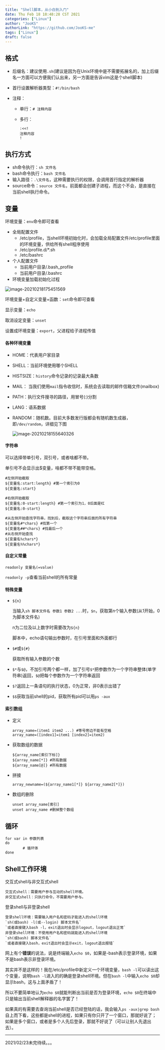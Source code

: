 ```yaml
---
title: "Shell脚本，从小白到入门"
date: Thu Feb 18 18:48:28 CST 2021
categories: ["Linux"]
author: "JooKS"
authorLink: "https://github.com/JooKS-me"
tags: ["Linux"]
draft: false
---
```


## 格式

- 后缀名：建议使用`.sh`(建议是因为在Unix环境中是不需要拓展名的，加上后缀名一方面可以方便我们认出来，另一方面是告诉vim这是个shell脚本)

- 首行设置解析器类型：`#!/bin/bash`

- 注释：

  - 单行：`# 注释内容`

  - 多行：

    ```shell
    :<<!
    注释内容
    !
    ```

## 执行方式

- sh命令执行：`sh 文件名 `
- bash命令执行：`bash 文件名`
- 输入路径：`.\文件名`，这种需要执行的权限，会调用首行指定的解析器
- source命令：`source 文件名`，前面都会创建子进程，而这个不会，是直接在当前shell执行命令。

## 变量

环境变量：`env`命令即可查看

- 全局配置文件
  - /etc/profile，当shell环境初始化时，会加载全局配置文件/etc/profile里面的环境变量，供给所有shell程序使用
  - /etc/profile.d/*.sh
  - /etc/bashrc
- 个人配置文件
  - 当前用户目录/.bash_profile
  - 当前用户目录/.bashrc
- 环境变量加载初始化过程

![image-20210218175451569](https://image-1301164990.cos.ap-shanghai.myqcloud.com/img/20210218175451.png)

环境变量+自定义变量+函数：`set`命令即可查看

显示变量：`echo`

取消设定变量：`unset`

设置成环境变量：`export`，父进程给子进程传值

#### 各种环境变量

- HOME：代表用户家目录

- SHELL：当前环境使用哪个SHELL

- HISTSIZE：`history`命令记录的记录最大条数

- MAIL： 当我们使用`mail`指令收信时，系统会去读取的邮件信箱文件(mailbox)

- PATH：执行文件搜寻的路径，用冒号(:)分割

- LANG：语系数据

- RANDOM：随机数。目前大多数发行版都会有随机数生成器，即`/dev/random`，详细见下图

  ![image-20210218155640326](https://image-1301164990.cos.ap-shanghai.myqcloud.com/img/20210218155640.png)

#### 字符串

可以选择带单引号，双引号，或者啥都不带。

单引号不会显示出$变量，啥都不带不能带空格。

```shell
#左侧开始截取
${变量名:start:length} #第一个索引为0
${变量名:start}

#右侧开始截取
${变量名:0-start:length} #第一个索引为1，0后面是杠
${变量名:0-start}

#从左侧开始查找字符串，找到后，截取这个字符串后面的所有字符串
${变量名#*chars} #找第一个
${变量名##*chars} #找最后一个
#从右侧开始查找
${变量名%chars*}
${变量名%%chars*}
```

#### 自定义常量

`readonly 变量名(=value)`

`readonly -p`查看当前shell的所有常量

#### 特殊变量

- `${n}`

  当输入`sh 脚本文件名 参数1 参数2 ...`时，`$n`，获取第n个输入参数(从1开始，0为脚本文件名)

  n为二位及以上数字时需要改为`${n}`

  脚本中，echo语句输出参数时，在引号里面和外面都行

- `$#`或`${#}`

  获取所有输入参数的个数

- `$*`与`$@`，不加引号两个都一样，加了引号`$*`把参数作为一个字符串整体(单字符串)返回，`$@`把每个参数作为一个字符串返回

- `$?`返回上一条语句的执行状态，0为正常，非0表示出错了

- `$$`获取当前shell的pid，获取所有pid可以用`ps -aux`

#### 索引数组

- 定义

  ```shell
  array_name=(item1 item2 ...) #等号旁边不能有空格
  array_name=([index1]=item1 [index2]=item2)
  ```

- 获取数组的数据

  ```shell
  ${array_name[索引下标]}
  ${array_name[*]} #所有数据
  ${array_name[@]} #所有数据
  ```

- 拼接

  ```shell
  array_newname=(${array_name1[*]} ${array_name2[*]})
  ```

- 数组的删除

  ```shell
  unset array_name[索引]
  unset array_name #删掉整个数组
  ```

## 循环

```shell
for var in 参数列表
do
		# 循环体
done
```

## Shell工作环境

交互式shell与非交互式shell

```shell
交互式shell：需要用户参与互动的shell环境。
非交互式shell：只执行命令，不需要用户参与。
```

登录shell与非登录shell

```shell
登录shell环境：需要输入用户名和密码才能进入的shell环境
`sh(或bash) -l(或--login) 脚本文件名`
`或者直接键入bash -l，exit退出时会显示logout，logout退出正常`
非登录shell环境：不使用用户名和密码就能进入的shell环境
`sh(或bash) 脚本文件名`
`或者直接键入bash，exit退出时会显示exit，logout退出报错`
```

网上有个**错误**的说法，说是终端输入`echo $0`，如果是-bash表示登录环境，如果不是bash表示非登录环境。

其实并不是这样的！我在/etc/profile中新定义一个环境变量，`bash -l`可以读出这个变量，说明`bash -l`进入的的确是登录shell环境。但在`bash -l`中输入`echo $0`却显示bash，这与上面矛盾了！

所以不要简单地认为`echo $0`就能判断出当前是否为登录环境，`echo $0`在终端中只是输出当前shell解释器的名字罢了！

如果真的有需要去查询当前shell是否已经登陆的话，我会输入`ps -aux|grep bash`自上而下看，这些都是shell的进程，如果只有你只开了一个窗口，那就好说了；如果是多个窗口，或者是多个人先后登录，那就不好说了（可以让别人先退出去）。


---
2021/02/23未完待续。。。



